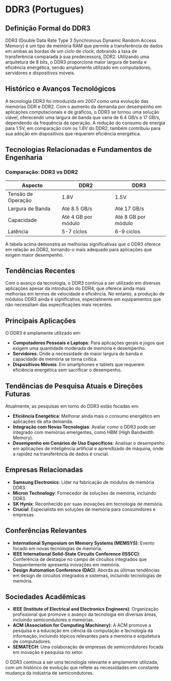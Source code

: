 # DDR3 (Portugues)

## Definição Formal do DDR3

DDR3 (Double Data Rate Type 3 Synchronous Dynamic Random Access Memory) é um tipo de memória RAM que permite a transferência de dados em ambas as bordas de um ciclo de clock, dobrando a taxa de transferência comparada à sua predecessora, DDR2. Utilizando uma arquitetura de 8 bits, o DDR3 proporciona maior largura de banda e eficiência energética, sendo amplamente utilizado em computadores, servidores e dispositivos móveis.

## Histórico e Avanços Tecnológicos

A tecnologia DDR3 foi introduzida em 2007 como uma evolução das memórias DDR e DDR2. Com o aumento da demanda por desempenho em aplicações computacionais e de gráficos, o DDR3 se tornou uma solução viável, oferecendo uma largura de banda que varia de 6.4 GB/s a 17 GB/s, dependendo da frequência de operação. A redução do consumo de energia para 1.5V, em comparação com os 1.8V do DDR2, também contribuiu para sua adoção em dispositivos que requerem eficiência energética.

## Tecnologias Relacionadas e Fundamentos de Engenharia

### Comparação: DDR3 vs DDR2

| Aspecto               | DDR2                       | DDR3                        |
|----------------------|---------------------------|-----------------------------|
| Tensão de Operação   | 1.8V                      | 1.5V                        |
| Largura de Banda     | Até 8.5 GB/s              | Até 17 GB/s                 |
| Capacidade           | Até 4 GB por módulo      | Até 8 GB por módulo         |
| Latência             | 5-7 ciclos                | 6-9 ciclos                  |

A tabela acima demonstra as melhorias significativas que o DDR3 oferece em relação ao DDR2, tornando-o mais adequado para aplicações que exigem maior desempenho.

## Tendências Recentes

Com o avanço da tecnologia, o DDR3 continua a ser utilizado em diversas aplicações apesar da introdução do DDR4, que oferece ainda mais melhorias em termos de velocidade e eficiência. No entanto, a produção de módulos DDR3 ainda é significativa, especialmente em equipamentos que não necessitam das especificações mais recentes.

## Principais Aplicações

O DDR3 é amplamente utilizado em:

- **Computadores Pessoais e Laptops**: Para aplicações gerais e jogos que exigem uma quantidade moderada de memória e desempenho.
- **Servidores**: Onde a necessidade de maior largura de banda e capacidade de memória se torna crítica.
- **Dispositivos Móveis**: Em smartphones e tablets que requerem eficiência energética sem sacrificar o desempenho.

## Tendências de Pesquisa Atuais e Direções Futuras

Atualmente, as pesquisas em torno do DDR3 estão focadas em:

- **Eficiência Energética**: Melhorar ainda mais o consumo energético em aplicações de alta demanda.
- **Integração com Novas Tecnologias**: Avaliar como o DDR3 pode ser integrado com memórias emergentes, como HBM (High Bandwidth Memory).
- **Desempenho em Cenários de Uso Específicos**: Analisar o desempenho em aplicações de inteligência artificial e aprendizado de máquina, onde a rapidez na transferência de dados é crucial.

## Empresas Relacionadas

- **Samsung Electronics**: Líder na fabricação de módulos de memória DDR3.
- **Micron Technology**: Fornecedor de soluções de memória, incluindo DDR3.
- **SK Hynix**: Reconhecido por suas inovações em tecnologia de memória.
- **Crucial**: Especialista em soluções de memória para consumidores e empresas.

## Conferências Relevantes

- **International Symposium on Memory Systems (MEMSYS)**: Evento focado em novas tecnologias de memória.
- **IEEE International Solid-State Circuits Conference (ISSCC)**: Conferência de destaque no campo de circuitos integrados que frequentemente apresenta inovações em memória.
- **Design Automation Conference (DAC)**: Aborda as últimas tendências em design de circuitos integrados e sistemas, incluindo tecnologias de memória.

## Sociedades Acadêmicas

- **IEEE (Institute of Electrical and Electronics Engineers)**: Organização profissional que promove o avanço da tecnologia em diversas áreas, incluindo semicondutores e memórias.
- **ACM (Association for Computing Machinery)**: A ACM promove a pesquisa e a educação em ciência da computação e tecnologia da informação, incluindo tópicos relevantes para a memória e arquitetura de computadores.
- **SEMATECH**: Uma colaboração de empresas de semicondutores focada em inovação e pesquisa no setor.

O DDR3 continua a ser uma tecnologia relevante e amplamente utilizada, com um histórico de evolução que reflete as necessidades em constante mudança da indústria de semicondutores.
